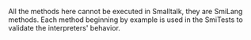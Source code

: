 All the methods here cannot be executed in Smalltalk, they are SmiLang methods. Each method beginning by example is used in the SmiTests to validate the interpreters' behavior.